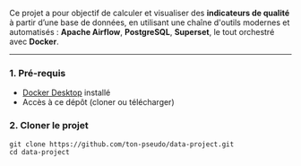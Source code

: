 
Ce projet a pour objectif de calculer et visualiser des **indicateurs de qualité** à partir d’une base de données, en utilisant une chaîne d'outils modernes et automatisés : **Apache Airflow**, **PostgreSQL**, **Superset**, le tout orchestré avec **Docker**.

---


### 1. Pré-requis

- [Docker Desktop](https://www.docker.com/products/docker-desktop) installé
- Accès à ce dépôt (cloner ou télécharger)

### 2. Cloner le projet

```dans le terminal
git clone https://github.com/ton-pseudo/data-project.git
cd data-project

